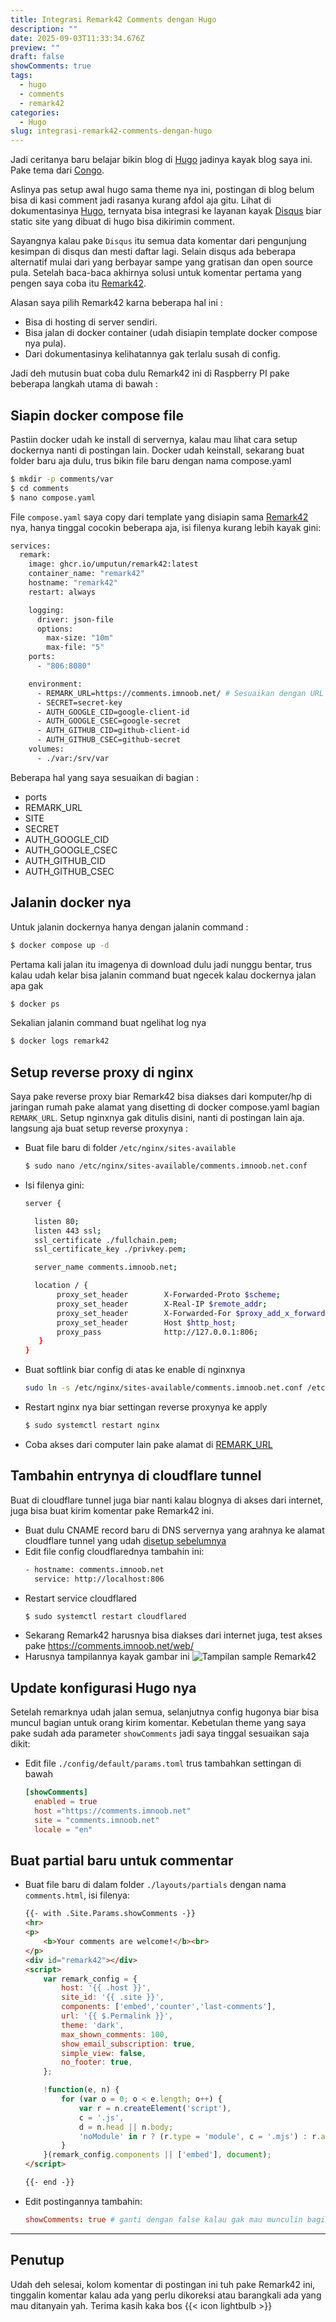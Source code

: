 ```yaml
---
title: Integrasi Remark42 Comments dengan Hugo
description: ""
date: 2025-09-03T11:33:34.676Z
preview: ""
draft: false
showComments: true
tags:
  - hugo
  - comments
  - remark42
categories:
  - Hugo
slug: integrasi-remark42-comments-dengan-hugo
---
```

Jadi ceritanya baru belajar bikin blog di [Hugo](https://gohugo.io/) jadinya kayak blog saya ini.
Pake tema dari [Congo](https://github.com/jpanther/congo).

Aslinya pas setup awal hugo sama theme nya ini, postingan di blog belum bisa di kasi comment jadi rasanya kurang afdol aja gitu.
Lihat di dokumentasinya  [Hugo](https://gohugo.io/content-management/comments/), ternyata bisa integrasi ke layanan kayak [Disqus](https://disqus.com/) biar static site yang dibuat di hugo bisa dikirimin comment. 

Sayangnya kalau pake `Disqus` itu semua data komentar dari pengunjung kesimpan di disqus dan mesti daftar lagi. Selain disqus ada beberapa alternatif mulai dari yang berbayar sampe yang gratisan dan open source pula. Setelah baca-baca akhirnya solusi untuk komentar pertama yang pengen saya coba itu [Remark42](https://remark42.com/). 

Alasan saya pilih Remark42 karna beberapa hal ini :
- Bisa di hosting di server sendiri.
- Bisa jalan di docker container (udah disiapin template docker compose nya pula).
- Dari dokumentasinya kelihatannya gak terlalu susah di config.

Jadi deh mutusin buat coba dulu Remark42 ini di Raspberry PI pake beberapa langkah utama di bawah :

## Siapin docker compose file

Pastiin docker udah ke install di servernya, kalau mau lihat cara setup dockernya nanti di postingan lain.
Docker udah keinstall, sekarang buat folder baru aja dulu, trus bikin file baru dengan nama compose.yaml
```bash
$ mkdir -p comments/var
$ cd comments
$ nano compose.yaml
```
File `compose.yaml` saya copy dari template yang disiapin sama [Remark42](https://github.com/umputun/remark42/blob/master/docker-compose.yml) nya, hanya tinggal cocokin beberapa aja, isi filenya kurang lebih kayak gini:

```bash
services:
  remark:
    image: ghcr.io/umputun/remark42:latest
    container_name: "remark42"
    hostname: "remark42"
    restart: always

    logging:
      driver: json-file
      options:
        max-size: "10m"
        max-file: "5"
    ports:
      - "806:8080"

    environment:
      - REMARK_URL=https://comments.imnoob.net/ # Sesuaikan dengan URL buat hosting Remark42 nya nanti
      - SECRET=secret-key
      - AUTH_GOOGLE_CID=google-client-id
      - AUTH_GOOGLE_CSEC=google-secret
      - AUTH_GITHUB_CID=github-client-id
      - AUTH_GITHUB_CSEC=github-secret
    volumes:
      - ./var:/srv/var
```
Beberapa hal yang saya sesuaikan di bagian :
- ports
- REMARK_URL
- SITE
- SECRET
- AUTH_GOOGLE_CID
- AUTH_GOOGLE_CSEC
- AUTH_GITHUB_CID
- AUTH_GITHUB_CSEC


## Jalanin docker nya

Untuk jalanin dockernya hanya dengan jalanin command :
```bash
$ docker compose up -d
```
Pertama kali jalan itu imagenya di download dulu jadi nunggu bentar, trus kalau udah kelar bisa jalanin command buat ngecek kalau dockernya jalan apa gak
```bash
$ docker ps
```
Sekalian jalanin command buat ngelihat log nya
```bash
$ docker logs remark42
```

## Setup reverse proxy di nginx

Saya pake reverse proxy biar Remark42 bisa diakses dari komputer/hp di jaringan rumah pake alamat yang disetting di docker compose.yaml bagian `REMARK_URL`. Setup nginxnya gak ditulis disini, nanti di postingan lain aja. langsung aja buat setup reverse proxynya :
- Buat file baru di folder `/etc/nginx/sites-available`
  ```bash
  $ sudo nano /etc/nginx/sites-available/comments.imnoob.net.conf
  ```
- Isi filenya gini:
  ```bash
  server {

    listen 80;
    listen 443 ssl;
    ssl_certificate ./fullchain.pem;
    ssl_certificate_key ./privkey.pem;

    server_name comments.imnoob.net;

    location / {
         proxy_set_header        X-Forwarded-Proto $scheme;
         proxy_set_header        X-Real-IP $remote_addr;
         proxy_set_header        X-Forwarded-For $proxy_add_x_forwarded_for;
         proxy_set_header        Host $http_host;
         proxy_pass              http://127.0.0.1:806;
     }
  }
  ```
- Buat softlink biar config di atas ke enable di nginxnya
  ```bash
  sudo ln -s /etc/nginx/sites-available/comments.imnoob.net.conf /etc/nginx/sites-enabled/comments.imnoob.net.conf
  ```
- Restart nginx nya biar settingan reverse proxynya ke apply
  ```bash
  $ sudo systemctl restart nginx
  ```
- Coba akses dari computer lain pake alamat di [REMARK_URL](https://comments.imnoob.net/web)

## Tambahin entrynya di cloudflare tunnel

Buat di cloudflare tunnel juga biar nanti kalau blognya di akses dari internet, juga bisa buat kirim komentar pake Remark42 ini.
- Buat dulu CNAME record baru di DNS servernya yang arahnya ke alamat cloudflare tunnel yang udah [disetup sebelumnya](/posts/akses-jaringan-rumah-dari-mana-saja-pake-cloudflare-tunnel/)
- Edit file config cloudflarednya tambahin ini:
  ```bash
  - hostname: comments.imnoob.net
    service: http://localhost:806
  ```
- Restart service cloudflared
  ```bash
  $ sudo systemctl restart cloudflared
  ```
- Sekarang Remark42 harusnya bisa diakses dari internet juga, test akses pake https://comments.imnoob.net/web/
- Harusnya tampilannya kayak gambar ini
  ![Tampilan sample Remark42](demo-remark42.png "Demo Remark")

## Update konfigurasi Hugo nya

Setelah remarknya udah jalan semua, selanjutnya config hugonya biar bisa muncul bagian untuk orang kirim komentar.
Kebetulan theme yang saya pake sudah ada parameter `showComments` jadi saya tinggal sesuaikan saja dikit:
- Edit file `./config/default/params.toml` trus tambahkan settingan di bawah
  ```toml
  [showComments]
    enabled = true
    host ="https://comments.imnoob.net"
    site = "comments.imnoob.net"
    locale = "en"
  ```

## Buat partial baru untuk commentar

- Buat file baru di dalam folder `./layouts/partials` dengan nama `comments.html`, isi filenya:
  ```html
  {{- with .Site.Params.showComments -}}
  <hr>
  <p>
      <b>Your comments are welcome!</b><br>
  </p>
  <div id="remark42"></div>
  <script>
      var remark_config = {
          host: '{{ .host }}',
          site_id: '{{ .site }}',
          components: ['embed','counter','last-comments'],
          url: '{{ $.Permalink }}',
          theme: 'dark',
          max_shown_comments: 100,
          show_email_subscription: true,
          simple_view: false,
          no_footer: true,
      };

      !function(e, n) {
          for (var o = 0; o < e.length; o++) {
              var r = n.createElement('script'),
              c = '.js',
              d = n.head || n.body;
              'noModule' in r ? (r.type = 'module', c = '.mjs') : r.async = !0, r.defer = !0, r.src = remark_config.host + '/web/' + e[o] + c, d.appendChild(r)
          }
      }(remark_config.components || ['embed'], document);
  </script>

  {{- end -}}
  ```
- Edit postingannya tambahin:
  ```toml
  showComments: true # ganti dengan false kalau gak mau munculin bagian komentar di postingan
  ```

---------

## Penutup

Udah deh selesai, kolom komentar di postingan ini tuh pake Remark42 ini, tinggalin komentar kalau ada yang perlu dikoreksi atau barangkali ada yang mau ditanyain yah. Terima kasih kaka bos {{< icon lightbulb >}}


